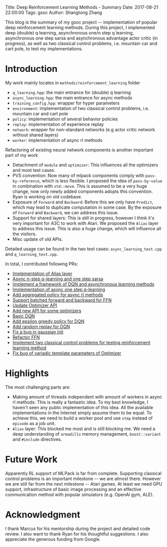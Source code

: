 Title: Deep Reinforcement Learning Methods - Summary Date: 2017-08-21 22:00:00 Tags: gsoc Author: Shangtong Zhang

This blog is the summary of my gsoc project -- implementation of popular deep reinforcement learning methods.
During this project, I implemented deep (double) q learning, asynchronous one/n step q learning, asynchronous one step sarsa and asynchronous advantage actor critic (in progress), as well as two classical control problems, i.e. mountain car and cart pole, to test my implementations.

# Introduction

My work mainly locates in `methods/reinforcement_learning` folder

- `q_learning.hpp`: the main entrance for (double) q learning
- `async_learning.hpp`: the main entrance for async methods
- `training_config.hpp`: wrapper for hyper parameters
- `environment`: implementation of two classical control problems, i.e. mountain car and cart pole
- `policy`: implementation of several behavior policies
- `replay`: implementation of experience replay
- `network`: wrapper for non-standard networks (e.g actor critic network without shared layers)
- `worker`: implementation of async rl methods

Refactoring of existing neural network components is another important part of my work

- Detachment of `module` and `optimizer`: This influences all the optimizers and most test cases.
- PVS convention: Now many of mlpack components comply with `pass-by-reference`, which is less flexible. I proposed the idea of `pass-by-value` in combination with `std::move`. This is assumed to be a very huge change, now only newly added components adopts this convention. Ryan is working on old codebase. 
- Exposure of `Forward` and `Backward`: Before this we only have `Predict`, which may lead to duplicate computation in some case. By the exposure of `Forward` and `Backward`, we can address this issue.
- Support for shared layers: This is still in progress, however I think it's very important for A3C to work with Atari. We proposed the `Alias` layer to address this issue. This is also a huge change, which will influence all the visitors.
- Misc update of old APIs.

Detailed usage can be found in the two test cases: `async_learning_test.cpp` and `q_learning_test.cpp`.

In total, I contributed following PRs:
- [Implementation of Alias layer](https://github.com/mlpack/mlpack/pull/1091)
- [Async n-step q-learning and one step sarsa](https://github.com/mlpack/mlpack/pull/1084)
- [Implement a framework of DQN and asynchronous learning methods](https://github.com/mlpack/mlpack/pull/934)
- [Implementation of async one step q-learning](https://github.com/mlpack/mlpack/pull/1064)
- [Add aggregated policy for async rl methods](https://github.com/mlpack/mlpack/pull/1056)
- [Support batched forward and backward for FFN](https://github.com/mlpack/mlpack/pull/1034)
- [Update Optimizer API](https://github.com/mlpack/mlpack/pull/1032)
- [Add new API for some optimizers](https://github.com/mlpack/mlpack/pull/1026)
- [Basic DQN](https://github.com/mlpack/mlpack/pull/1014)
- [Add epsilon greedy policy for DQN](https://github.com/mlpack/mlpack/pull/1012)
- [Add random replay for DQN](https://github.com/mlpack/mlpack/pull/1001)
- [Fix a bug in gaussian init](https://github.com/mlpack/mlpack/pull/1000)
- [Refactor FFN](https://github.com/mlpack/mlpack/pull/995)
- [Implement two classical control problems for testing reinforcement learning method](https://github.com/mlpack/mlpack/pull/989)
- [Fix bug of variadic template parameters of Optimizer](https://github.com/mlpack/mlpack/pull/967)

# Highlights

The most challenging parts are:
- Making amount of threads independent with amount of workers in async rl methods: This is really a fantastic idea. To my best knowledge, I haven't seen any public implementation of this idea. All the available implementations in the Internet simply assume them to be equal. To achieve this, we need to build a worker pool and use `step` instead of `episode` as a job unit.
- `Alias` layer: This blocked me most and is still blocking me. We need a deep understanding of `armadillo` memory management, `boost::variant` and `#include` directives.

# Future Work

Apparently RL support of MLPack is far from complete. Supporting classical control problems is an important milestone -- we are almost there. However we are still far from the next milestone -- Atari games. At least we need GPU support, infrastructure of basic image processing and an effective communication method with popular simulators (e.g. OpenAI gym, ALE).

# Acknowledgment
I thank Marcus for his mentorship during the project and detailed code review. I also want to thank Ryan for his thoughtful suggestions. I also appreciate the generous funding from Google.
